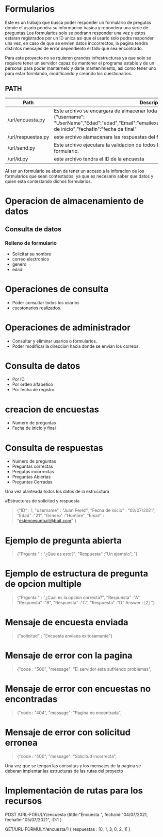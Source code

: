 # Formularios

Este es un trabajo que busca poder responder un formulario de pregutas donde el usario pondra su informacion basica y repondera una serie de preguntas.Los formularios solo se podrann responder una vez y estos estaran registrados por un ID unica asi que el usario solo podra responder una vez, en caso de que se envien datos inccorrectos, la pagina tendra distintos mensajes de error dependiento el fallo que sea encontrado.

Para este proyecto no se rquieren grandes infrestructuras ya que solo se requiere tener un servidor capaz de mantener el programa estable y de un personal para poder manternelo y darle mantenimiento, asi como tener uno para estar formlando, modificando y creando los cuestionarios.

## PATH

| Path                  | Descripción |
| --------------------- | ----------- |
| /url/encuesta.py       |Este archivo se encargara de almacenar toda la informacion ingresada en las casillas, {"username": "UserName","Edad":"edad","Email":"emailexample","genero":"gener","fechaini":"fecha de inicio","fechafin":"fecha de final"|
| /url/respuestas.py         |este archivo alamacenara las respuestas del formulario |
| /url/send.py             |Este archivo ejecutara la validacion de todos los datos que fueron ingresados en el formulario.             |
| /url/id.py         |este archivo tendra el ID de la encuesta |


Al ser un formulario se eben de tener un acceso a la inforacion de los formularios que sean contestados, ya que es necesario saber que datos y quien esta contestando dichos formularios.

# Operacion de almacenamiento de datos

## Consulta de datos

### Relleno de formulario
* Solicitar su nombre
* correo electronico
* genero
* edad


# Operaciones de consulta
* Poder consultar todos los usarios
* cuestonarios realizados.

# Operaciones de administrador
* Consultar y eliminar usarios o formularios.
* Poder modificar la direccion hacia donde se envian los correos.

# Consulta de datos
* Por ID
* Por orden alfabetico
* Por fecha de registro

# creacion de encuestas
* Numero de preguntas
* Fecha de inicio y final

# Consulta de respuestas
* Numero de preguntas
* Preguntas correctas
* Pregutas incorrectas
* Preguntas Abiertas
* Preguntas Cerradas

Una vez planteada todos los datos de la estrucctura

#Estructuras de solicitud y respuesta

<!-- Blockquote -->
> {"ID" : 1,
"username" : "Juan Perez",
"Fecha de inicio" : "02/07/2021",
"Edad" :"21",
"Genero" :"Hombre",
"Email" :  "estenoesunbait@bait.com"
}
# Ejemplo de pregunta abierta
<!-- Blockquote -->
> {"Prgunta " : "¿Que es esto?",
"Respuesta" :"Un ejemplo",
"}

# Ejemplo de estructura de pregunta de opcion multiple
<!-- Blockquote -->
> {"Prgunta " : "¿Cual es la opcion correcta?",
"Respuesta" :"A",
"Respuesta" :"B",
"Respuesta" :"C",
"Respuesta" :"D"
Answer : [2]
"}
# Mensaje de encuesta enviada
<!-- Blockquote -->
> {"solicitud" : "Encuesta enviada exitosamente"}

# Mensaje de error con la pagina
<!-- Blockquote -->
> {"code : "500",
"message": "El servidor esta sufriendo problemas",

# Mensaje de error con encuestas no encontradas
<!-- Blockquote -->
> {"code : "404",
"message": "Pagina no encontrada",

# Mensaje de error con solicitud erronea
<!-- Blockquote -->
> {"code : "400",
"message": "Solicitud Incorrecta",


Una vez que se tengan las consultas y los mensajes de la pagina se deberan  implentar las estructuras de las rutas del proyecto

# Implementación de rutas para los recursos
POST /URL-FORULY/encuesta
{tittle:"Encuesta ",
fechaini:"04/07/2021,
fechafin:"05/07/2021",
ID:1
}

GET/URL-FORMULY/encuesta/1
{
respuestas :
 [0,
 1,
 3,
 0,
 2,
 1]
}
